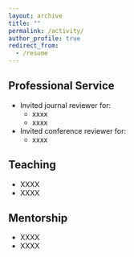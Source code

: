 ```yaml
---
layout: archive
title: ""
permalink: /activity/
author_profile: true
redirect_from:
  - /resume
---
```


Professional Service
------
* Invited journal reviewer for:  
  + xxxx  
  + xxxx  
* Invited conference reviewer for:  
  + xxxx  

Teaching
------
* XXXX
* XXXX  

Mentorship
------
* XXXX
* XXXX  
